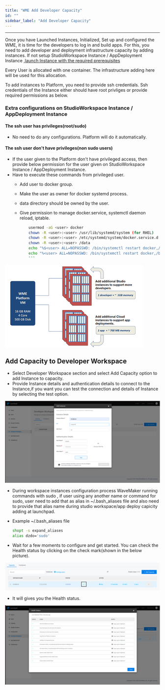 ```yaml
---
title: "WME Add Developer Capacity"
id: ""
sidebar_label: "Add Developer Capacity"
---
```

---

Once you have Launched Instances, Initialized, Set up and configured the WME, it is time for the developers to log in and build apps. For this, you need to add developer and deployment infrastructure capacity by adding instances.
If not setup StudioWorkspace Instance / AppDeployment Instance ,[launch Instance with the required prerequisites](/learn/on-premise/prerequisites)

Every User is allocated with one container. The infrastructure adding here will be used for this allocation.

To add instances to Platform, you need to provide ssh credentials.
Ssh credentials of the Instance either should have root privliges or provide required permissions as below.

### Extra configurations on StudioWorkspace Instance / AppDeployment Instance

#### The ssh user has privileges(root/sudo)

- No need to do any configurations. Platform will do it automatically.

#### The ssh user don't have privileges(non sudo users)

- If the user given to the Platform don't have privileged access, then provide below permission for the user given on StudioWorkspace Instance / AppDeployment Instance.
- Have to execute these commands from privileged user.
  - Add user to docker group.
  - Make the user as owner for docker systemd process.
  - data directory should be owned by the user.
  - Give permission to manage docker.service, systemctl daemon reload, iptable.

    ```bash
        usermod -aG <user> docker
        chown -R <user>:<user> /usr/lib/systemd/system (for RHEL)
        chown -R <user>:<user> /etc/systemd/system/docker.service.d   (for ubuntu)
        chown -R <user>:<user> /data
        echo "%$<user> ALL=NOPASSWD: /bin/systemctl restart docker,/bin/systemctl daemon-reload,/usr/sbin/iptables" >> /etc/sudoers.d/<sudoers-file-name> (for RHEL)
        echo "%<user> ALL=NOPASSWD: /bin/systemctl restart docker,/bin/systemctl daemon-reload,/sbin/iptables" >> /etc/sudoers.d/<sudoers-file-name>  (for ubuntu)
        ```

[![wme instance](/learn/assets/wme-setup/configuring-wme/WME_instance.png)](/learn/assets/wme-setup/configuring-wme/WME_instance.png)

## Add Capacity to Developer Workspace

- Select Developer Workspace section and select Add Capacity option to add Instance to capacity.
- Provide Instance details and authentication details to connect to the Instance,if you want you can test the connection and details of Instance by selecting the test option.

[![workspace capacity](/learn/assets/wme-setup/configuring-wme/workspace-capacity.png)](/learn/assets/wme-setup/configuring-wme/workspace-capacity.png)

- During workspace instances configuration process WaveMaker running commands with sudo , if user using any another name or command for sudo, user need to add that as alias in ~/.bash_aliases file and also need to provide that alias name during studio workspace/app deploy capicity adding at launchpad.
- Example ~/.bash_aliases file
  
  ```bash
  shopt -s expand_aliases
  alias dzdo='sudo'
  ```

- Wait for a few moments to configure and get started. You can check the Health status by clicking on the check mark(shown in the below picture).

[![status check](/learn/assets/wme-setup/configuring-wme/status-check.png)](/learn/assets/wme-setup/configuring-wme/status-check.png)

- It will gives you the Health status.

[![user deployement health status check](/learn/assets/wme-setup/configuring-wme/user-deployement-health-status.png)](/learn/assets/wme-setup/configuring-wme/user-deployement-health-status.png)
